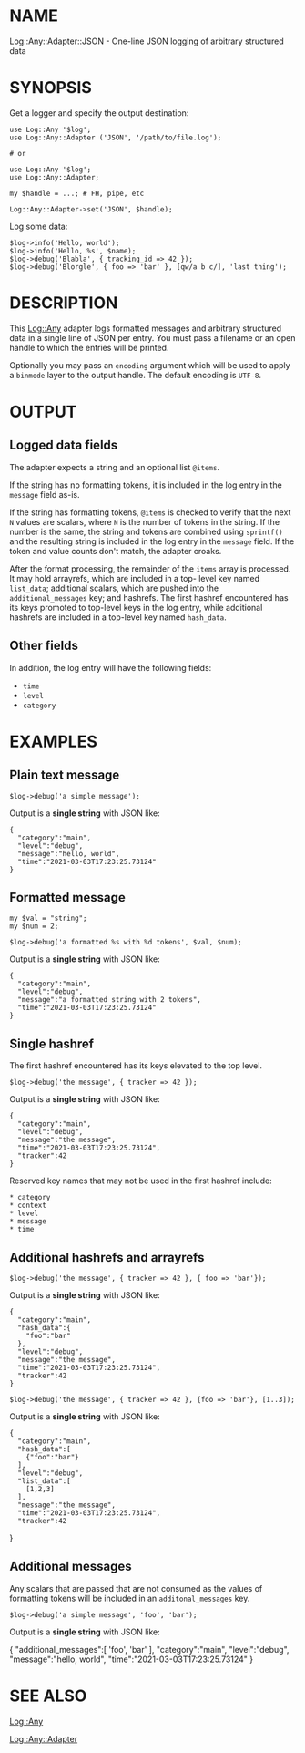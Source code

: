 # NAME

Log::Any::Adapter::JSON - One-line JSON logging of arbitrary structured data

# SYNOPSIS

Get a logger and specify the output destination:

    use Log::Any '$log';
    use Log::Any::Adapter ('JSON', '/path/to/file.log');

    # or

    use Log::Any '$log';
    use Log::Any::Adapter;

    my $handle = ...; # FH, pipe, etc

    Log::Any::Adapter->set('JSON', $handle);

Log some data:

    $log->info('Hello, world');
    $log->info('Hello, %s', $name);
    $log->debug('Blabla', { tracking_id => 42 });
    $log->debug('Blorgle', { foo => 'bar' }, [qw/a b c/], 'last thing');

# DESCRIPTION

This [Log::Any](https://metacpan.org/pod/Log%3A%3AAny) adapter logs formatted messages and arbitrary structured
data in a single line of JSON per entry. You must pass a filename or an open
handle to which the entries will be printed.

Optionally you may pass an `encoding` argument which will be used to apply
a `binmode` layer to the output handle. The default encoding is `UTF-8`.

# OUTPUT

## Logged data fields

The adapter expects a string and an optional list `@items`.

If the string has no formatting tokens, it is included in the log
entry in the `message` field as-is.

If the string has formatting tokens, `@items` is checked to verify
that the next `N` values are scalars, where `N` is the number of
tokens in the string. If the number is the same, the string and
tokens are combined using `sprintf()` and the resulting string is
included in the log entry in the `message` field. If the token
and value counts don't match, the adapter croaks.

After the format processing, the remainder of the `items` array is
processed. It may hold arrayrefs, which are included in a top-
level key named `list_data`; additional scalars, which are pushed
into the `additional_messages` key; and hashrefs. The first hashref
encountered has its keys promoted to top-level keys in the log entry,
while additional hashrefs are included in a top-level key named
`hash_data`.

## Other fields

In addition, the log entry will have the following fields:

- `time`
- `level`
- `category`

# EXAMPLES

## Plain text message

    $log->debug('a simple message');

Output is a **single string** with JSON like:

    {
      "category":"main",
      "level":"debug",
      "message":"hello, world",
      "time":"2021-03-03T17:23:25.73124"
    }

## Formatted message

    my $val = "string";
    my $num = 2;

    $log->debug('a formatted %s with %d tokens', $val, $num);

Output is a **single string** with JSON like:

    {
      "category":"main",
      "level":"debug",
      "message":"a formatted string with 2 tokens",
      "time":"2021-03-03T17:23:25.73124"
    }

## Single hashref

The first hashref encountered has its keys elevated to the top level.

    $log->debug('the message', { tracker => 42 });

Output is a **single string** with JSON like:

    {
      "category":"main",
      "level":"debug",
      "message":"the message",
      "time":"2021-03-03T17:23:25.73124",
      "tracker":42
    }

Reserved key names that may not be used in the first hashref include:

    * category
    * context
    * level
    * message
    * time

## Additional hashrefs and arrayrefs

    $log->debug('the message', { tracker => 42 }, { foo => 'bar'});

Output is a **single string** with JSON like:

    {
      "category":"main",
      "hash_data":{
        "foo":"bar"
      },
      "level":"debug",
      "message":"the message",
      "time":"2021-03-03T17:23:25.73124",
      "tracker":42
    }

    $log->debug('the message', { tracker => 42 }, {foo => 'bar'}, [1..3]);

Output is a **single string** with JSON like:

    {
      "category":"main",
      "hash_data":[
        {"foo":"bar"}
      ],
      "level":"debug",
      "list_data":[
        [1,2,3]
      ],
      "message":"the message",
      "time":"2021-03-03T17:23:25.73124",
      "tracker":42
  }

## Additional messages

Any scalars that are passed that are not consumed as the values of formatting
tokens will be included in an `additonal_messages` key.

    $log->debug('a simple message', 'foo', 'bar');

Output is a **single string** with JSON like:

{
  "additional\_messages":\[
    'foo',
    'bar'
  \],
  "category":"main",
  "level":"debug",
  "message":"hello, world",
  "time":"2021-03-03T17:23:25.73124"
}

# SEE ALSO

[Log::Any](https://metacpan.org/pod/Log%3A%3AAny)

[Log::Any::Adapter](https://metacpan.org/pod/Log%3A%3AAny%3A%3AAdapter)
